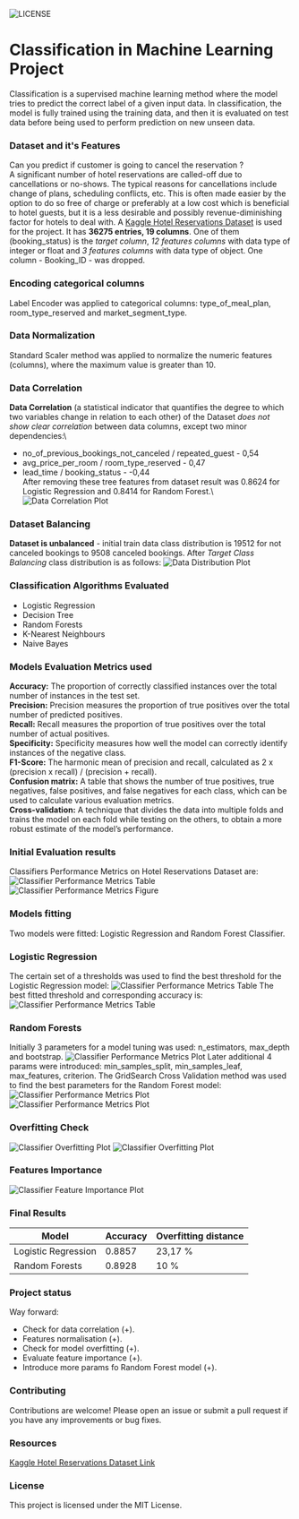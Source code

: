 ![LICENSE](https://img.shields.io/badge/license-MIT-blue.svg)
# Classification in Machine Learning Project
Classification is a supervised machine learning method where the model tries to predict the 
correct label of a given input data. In classification, the model is fully trained using 
the training data, and then it is evaluated on test data before being used to perform 
prediction on new unseen data.
### Dataset and it's Features
Can you predict if customer is going to cancel the reservation ?\
A significant number of hotel reservations are called-off due to cancellations or no-shows. The typical reasons 
for cancellations include change of plans, scheduling conflicts, etc. This is often made easier by the option 
to do so free of charge or preferably at a low cost which is beneficial to hotel guests, but it is a less desirable 
and possibly revenue-diminishing factor for hotels to deal with. A [Kaggle Hotel Reservations Dataset](https://www.kaggle.com/datasets/ahsan81/hotel-reservations-classification-dataset) 
is used for the project. It has **36275 entries, 19 columns**. One of them (booking_status) is the _target column_, 
_12 features columns_ with data type of integer or float and _3 features columns_ with data type of object. One 
column - Booking_ID - was dropped.
### Encoding categorical columns
Label Encoder was applied to categorical columns: type_of_meal_plan, room_type_reserved and market_segment_type.
### Data Normalization
Standard Scaler method was applied to normalize the numeric features (columns), where the maximum value is greater 
than 10.
### Data Correlation
**Data Correlation** (a statistical indicator that quantifies the degree to which two variables change in relation to each 
other) of the Dataset *does not show clear correlation* between data columns, except two minor dependencies:\
- no_of_previous_bookings_not_canceled / repeated_guest - 0,54
- avg_price_per_room / room_type_reserved - 0,47
- lead_time / booking_status - -0,44\
After removing these tree features from dataset result was 0.8624 for Logistic Regression and 0.8414 for Random Forest.\ 
![Data Correlation Plot](./img/Figure_data_correlation.png)
### Dataset Balancing
**Dataset is unbalanced** - initial train data class distribution is 19512 for not canceled bookings to 9508 
canceled bookings.
After *Target Class Balancing* class distribution is as follows:
![Data Distribution Plot](./img/Screen_target_balace.png)
### Classification Algorithms Evaluated
- Logistic Regression
- Decision Tree
- Random Forests
- K-Nearest Neighbours
- Naive Bayes
### Models Evaluation Metrics used
**Accuracy:** The proportion of correctly classified instances over the total number 
of instances in the test set.\
**Precision:** Precision measures the proportion of true positives over the total number of predicted positives.\
**Recall:** Recall measures the proportion of true positives over the total number of actual positives.\
**Specificity:** Specificity measures how well the model can correctly identify instances of the negative class.\
**F1-Score:** The harmonic mean of precision and recall, calculated as 2 x (precision x recall) / (precision + 
recall).\
**Confusion matrix:** A table that shows the number of true positives, true negatives, false positives, 
and false negatives for each class, which can be used to calculate various evaluation metrics.\
**Cross-validation:** A technique that divides the data into multiple folds and trains the model on each fold 
while testing on the others, to obtain a more robust estimate of the model’s performance.
### Initial Evaluation results
Classifiers Performance Metrics on Hotel Reservations Dataset are:
![Classifier Performance Metrics Table](./img/Screen_accuracy_all.png)
![Classifier Performance Metrics Figure](./img/Figure_performance_all.png)
### Models fitting
Two models were fitted: Logistic Regression and Random Forest Classifier.
### Logistic Regression
The certain set of a thresholds was used to find the best threshold for the Logistic Regression model:
![Classifier Performance Metrics Table](./img/Figure_logistic.png)
The best fitted threshold and corresponding accuracy is:
![Classifier Performance Metrics Table](./img/Table_logistic.png)
### Random Forests
Initially 3 parameters for a model tuning was used: n_estimators, max_depth and bootstrap. 
![Classifier Performance Metrics Plot](./img/Figure_random_forest.png)
Later additional 4 params were introduced: min_samples_split, min_samples_leaf, max_features, criterion.
The GridSearch Cross Validation method was used to find the best parameters for the Random Forest model:
![Classifier Performance Metrics Plot](./img/Screen_rf_best_params.png)
![Classifier Performance Metrics Plot](./img/Screen_rf_Accuracy_7.png)
### Overfitting Check
![Classifier Overfitting Plot](./img/Figure_lr_overfitting.png)
![Classifier Overfitting Plot](./img/Figure_rf_overfitting.png)
### Features Importance
![Classifier Feature Importance Plot](./img/Figure_features_importance.png)
### Final Results
| Model               | Accuracy          | Overfitting distance |
|---------------------|-------------------|----------------------|
| Logistic Regression | 0.8857            | 23,17 %              |
| Random Forests      | 0.8928            | 10 %                 |
### Project status
Way forward:
- Check for data correlation (+).
- Features normalisation (+).
- Check for model overfitting (+).
- Evaluate feature importance (+).
- Introduce more params fo Random Forest model (+).
### Contributing
Contributions are welcome! Please open an issue or submit a pull request if you have any improvements or bug fixes.
### Resources
[Kaggle Hotel Reservations Dataset Link](https://www.kaggle.com/datasets/ahsan81/hotel-reservations-classification-dataset)
### License
This project is licensed under the MIT License.
